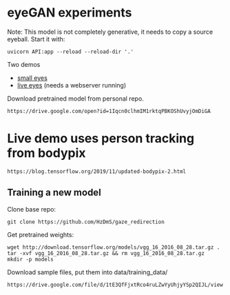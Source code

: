 # eyeGAN experiments

Note: This model is not completely generative, it needs to copy a source eyeball. Start it with:

    uvicorn API:app --reload --reload-dir '.'

Two demos

+ [small eyes](https://thoppe.github.io/eye_tracking/small_eyes.html)
+ [live eyes](https://thoppe.github.io/eye_tracking/live_eyes.html) (needs a webserver running)

Download pretrained model from personal repo.

    https://drive.google.com/open?id=1Iqcn0clhmIM1rktqPBKOShUvyjOmDiGA

# Live demo uses person tracking from bodypix

    https://blog.tensorflow.org/2019/11/updated-bodypix-2.html


## Training a new model

Clone base repo:

    git clone https://github.com/HzDmS/gaze_redirection

Get pretrained weights:

    wget http://download.tensorflow.org/models/vgg_16_2016_08_28.tar.gz .
    tar -xvf vgg_16_2016_08_28.tar.gz && rm vgg_16_2016_08_28.tar.gz
    mkdir -p models
    
Download sample files, put them into data/training_data/

    https://drive.google.com/file/d/1tE3QfFjxtRco4ruLZwYyUhjyYSp2QIJL/view


